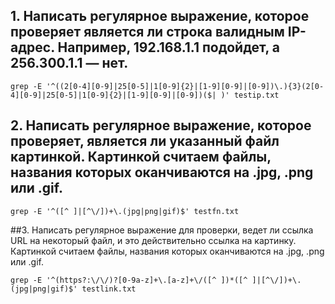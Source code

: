 ## 1. Написать регулярное выражение, которое проверяет является ли строка валидным IP-адрес. Например, 192.168.1.1 подойдет, а 256.300.1.1 — нет.

```
grep -E '^((2[0-4][0-9]|25[0-5]|1[0-9]{2}|[1-9][0-9]|[0-9])\.){3}(2[0-4][0-9]|25[0-5]|1[0-9]{2}|[1-9][0-9]|[0-9])($| )' testip.txt

```

## 2. Написать регулярное выражение, которое проверяет, является ли указанный файл картинкой. Картинкой считаем файлы, названия которых оканчиваются на .jpg, .png или .gif.

```
grep -E '^([^ ]|[^\/])+\.(jpg|png|gif)$' testfn.txt

```

##3. Написать регулярное выражение для проверки, ведет ли ссылка URL на некоторый файл, и это действительно ссылка на картинку. Картинкой считаем файлы, названия которых оканчиваются на .jpg, .png или .gif.

```
grep -E '^(https?:\/\/)?[0-9a-z]+\.[a-z]+\/([^ ])*([^ ]|[^\/])+\.(jpg|png|gif)$' testlink.txt

```
